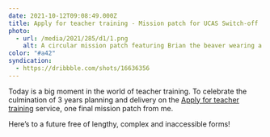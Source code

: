 ```yaml
---
date: 2021-10-12T09:08:49.000Z
title: Apply for teacher training - Mission patch for UCAS Switch-off
photo:
  - url: /media/2021/285/d1/1.png
    alt: A circular mission patch featuring Brian the beaver wearing a yellow helmet and firing a detonator.
color: "#a42"
syndication:
  - https://dribbble.com/shots/16636356
---
```


Today is a big moment in the world of teacher training. To celebrate the culmination of 3 years planning and delivery on the [Apply for teacher training](https://www.gov.uk/apply-for-teacher-training) service, one final mission patch from me.

Here’s to a future free of lengthy, complex and inaccessible forms!
